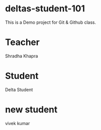 # deltas-student-101
This is a Demo project for Git &amp; Github class.

# Teacher
Shradha Khapra

# Student
Delta Student

# new student
vivek kumar

